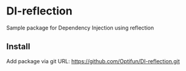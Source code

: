 # DI-reflection
Sample package for Dependency Injection using reflection


## Install

Add package via git URL: https://github.com/Optifun/DI-reflection.git
